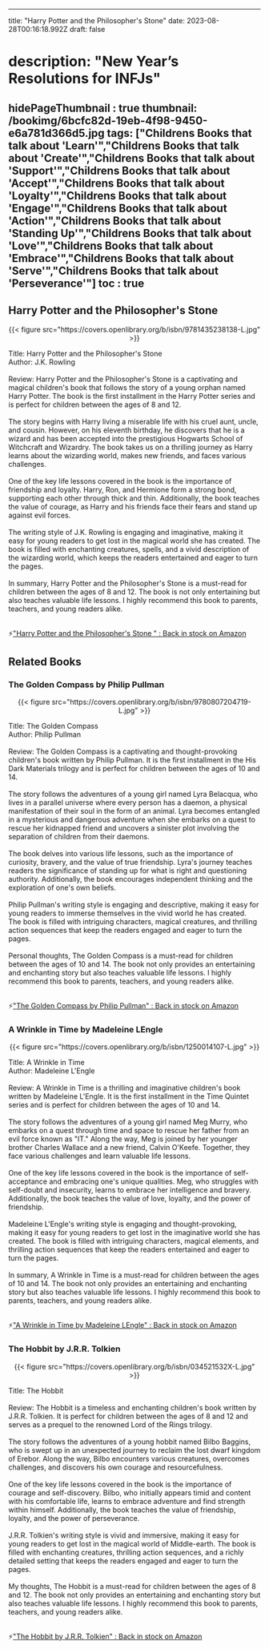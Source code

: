 
---
title: "Harry Potter and the Philosopher's Stone"
date: 2023-08-28T00:16:18.992Z
draft: false
# description: "New Year’s Resolutions for INFJs"
hidePageThumbnail : true
thumbnail: /bookimg/6bcfc82d-19eb-4f98-9450-e6a781d366d5.jpg
tags: ["Childrens Books that talk about 'Learn'","Childrens Books that talk about 'Create'","Childrens Books that talk about 'Support'","Childrens Books that talk about 'Accept'","Childrens Books that talk about 'Loyalty'","Childrens Books that talk about 'Engage'","Childrens Books that talk about 'Action'","Childrens Books that talk about 'Standing Up'","Childrens Books that talk about 'Love'","Childrens Books that talk about 'Embrace'","Childrens Books that talk about 'Serve'","Childrens Books that talk about 'Perseverance'"]
toc : true
---
## Harry Potter and the Philosopher's Stone 

<center>
{{< figure src="https://covers.openlibrary.org/b/isbn/9781435238138-L.jpg" >}}
</center>

Title: Harry Potter and the Philosopher's Stone</br>
Author: J.K. Rowling</br></br>
Review: Harry Potter and the Philosopher's Stone is a captivating and magical children's book that follows the story of a young orphan named Harry Potter. The book is the first installment in the Harry Potter series and is perfect for children between the ages of 8 and 12.</br></br>
The story begins with Harry living a miserable life with his cruel aunt, uncle, and cousin. However, on his eleventh birthday, he discovers that he is a wizard and has been accepted into the prestigious Hogwarts School of Witchcraft and Wizardry. The book takes us on a thrilling journey as Harry learns about the wizarding world, makes new friends, and faces various challenges.</br></br>
One of the key life lessons covered in the book is the importance of friendship and loyalty. Harry, Ron, and Hermione form a strong bond, supporting each other through thick and thin. Additionally, the book teaches the value of courage, as Harry and his friends face their fears and stand up against evil forces.</br></br>
The writing style of J.K. Rowling is engaging and imaginative, making it easy for young readers to get lost in the magical world she has created. The book is filled with enchanting creatures, spells, and a vivid description of the wizarding world, which keeps the readers entertained and eager to turn the pages.</br></br>
In summary, Harry Potter and the Philosopher's Stone is a must-read for children between the ages of 8 and 12. The book is not only entertaining but also teaches valuable life lessons. I highly recommend this book to parents, teachers, and young readers alike.</br></br>

<p>⚡<a id="aflink" href="https://www.amazon.com/gp/search?ie=UTF8&tag=klayu00-20&linkCode=ur2&linkId=6639bed89a8ad8dd2705e40644eb43d3&camp=1789&creative=9325&index=books&keywords=Harry Potter and the Philosopher's Stone " class="one" target="_blank" title='"Harry Potter and the Philosopher's Stone " : Back in stock on Amazon'>"Harry Potter and the Philosopher's Stone " : Back in stock on Amazon</a></p>

## Related Books
### The Golden Compass by Philip Pullman
<center>
{{< figure src="https://covers.openlibrary.org/b/isbn/9780807204719-L.jpg" >}}
</center>

Title: The Golden Compass</br>
Author: Philip Pullman</br></br>
Review: The Golden Compass is a captivating and thought-provoking children's book written by Philip Pullman. It is the first installment in the His Dark Materials trilogy and is perfect for children between the ages of 10 and 14.</br></br>
The story follows the adventures of a young girl named Lyra Belacqua, who lives in a parallel universe where every person has a daemon, a physical manifestation of their soul in the form of an animal. Lyra becomes entangled in a mysterious and dangerous adventure when she embarks on a quest to rescue her kidnapped friend and uncovers a sinister plot involving the separation of children from their daemons.</br></br>
The book delves into various life lessons, such as the importance of curiosity, bravery, and the value of true friendship. Lyra's journey teaches readers the significance of standing up for what is right and questioning authority. Additionally, the book encourages independent thinking and the exploration of one's own beliefs.</br></br>
Philip Pullman's writing style is engaging and descriptive, making it easy for young readers to immerse themselves in the vivid world he has created. The book is filled with intriguing characters, magical creatures, and thrilling action sequences that keep the readers engaged and eager to turn the pages.</br></br>
Personal thoughts, The Golden Compass is a must-read for children between the ages of 10 and 14. The book not only provides an entertaining and enchanting story but also teaches valuable life lessons. I highly recommend this book to parents, teachers, and young readers alike.</br></br>

<p>⚡<a id="aflink" href="https://www.amazon.com/gp/search?ie=UTF8&tag=klayu00-20&linkCode=ur2&linkId=6639bed89a8ad8dd2705e40644eb43d3&camp=1789&creative=9325&index=books&keywords=The Golden Compass by Philip Pullman" class="one" target="_blank" title='"The Golden Compass by Philip Pullman" : Back in stock on Amazon'>"The Golden Compass by Philip Pullman" : Back in stock on Amazon</a></p>

### A Wrinkle in Time by Madeleine LEngle
<center>
{{< figure src="https://covers.openlibrary.org/b/isbn/1250014107-L.jpg" >}}
</center>

Title: A Wrinkle in Time</br>
Author: Madeleine L'Engle</br></br>
Review: A Wrinkle in Time is a thrilling and imaginative children's book written by Madeleine L'Engle. It is the first installment in the Time Quintet series and is perfect for children between the ages of 10 and 14.</br></br>
The story follows the adventures of a young girl named Meg Murry, who embarks on a quest through time and space to rescue her father from an evil force known as "IT." Along the way, Meg is joined by her younger brother Charles Wallace and a new friend, Calvin O'Keefe. Together, they face various challenges and learn valuable life lessons.</br></br>
One of the key life lessons covered in the book is the importance of self-acceptance and embracing one's unique qualities. Meg, who struggles with self-doubt and insecurity, learns to embrace her intelligence and bravery. Additionally, the book teaches the value of love, loyalty, and the power of friendship.</br></br>
Madeleine L'Engle's writing style is engaging and thought-provoking, making it easy for young readers to get lost in the imaginative world she has created. The book is filled with intriguing characters, magical elements, and thrilling action sequences that keep the readers entertained and eager to turn the pages.</br></br>
In summary, A Wrinkle in Time is a must-read for children between the ages of 10 and 14. The book not only provides an entertaining and enchanting story but also teaches valuable life lessons. I highly recommend this book to parents, teachers, and young readers alike.</br></br>

<p>⚡<a id="aflink" href="https://www.amazon.com/gp/search?ie=UTF8&tag=klayu00-20&linkCode=ur2&linkId=6639bed89a8ad8dd2705e40644eb43d3&camp=1789&creative=9325&index=books&keywords=A Wrinkle in Time by Madeleine LEngle" class="one" target="_blank" title='"A Wrinkle in Time by Madeleine LEngle" : Back in stock on Amazon'>"A Wrinkle in Time by Madeleine LEngle" : Back in stock on Amazon</a></p>

### The Hobbit by J.R.R. Tolkien
<center>
{{< figure src="https://covers.openlibrary.org/b/isbn/034521532X-L.jpg" >}}
</center>

Title: The Hobbit</br></br>
Review: The Hobbit is a timeless and enchanting children's book written by J.R.R. Tolkien. It is perfect for children between the ages of 8 and 12 and serves as a prequel to the renowned Lord of the Rings trilogy.</br></br>
The story follows the adventures of a young hobbit named Bilbo Baggins, who is swept up in an unexpected journey to reclaim the lost dwarf kingdom of Erebor. Along the way, Bilbo encounters various creatures, overcomes challenges, and discovers his own courage and resourcefulness.</br></br>
One of the key life lessons covered in the book is the importance of courage and self-discovery. Bilbo, who initially appears timid and content with his comfortable life, learns to embrace adventure and find strength within himself. Additionally, the book teaches the value of friendship, loyalty, and the power of perseverance.</br></br>
J.R.R. Tolkien's writing style is vivid and immersive, making it easy for young readers to get lost in the magical world of Middle-earth. The book is filled with enchanting creatures, thrilling action sequences, and a richly detailed setting that keeps the readers engaged and eager to turn the pages.</br></br>
My thoughts, The Hobbit is a must-read for children between the ages of 8 and 12. The book not only provides an entertaining and enchanting story but also teaches valuable life lessons. I highly recommend this book to parents, teachers, and young readers alike.</br></br>

<p>⚡<a id="aflink" href="https://www.amazon.com/gp/search?ie=UTF8&tag=klayu00-20&linkCode=ur2&linkId=6639bed89a8ad8dd2705e40644eb43d3&camp=1789&creative=9325&index=books&keywords=The Hobbit by J.R.R. Tolkien" class="one" target="_blank" title='"The Hobbit by J.R.R. Tolkien" : Back in stock on Amazon'>"The Hobbit by J.R.R. Tolkien" : Back in stock on Amazon</a></p>
